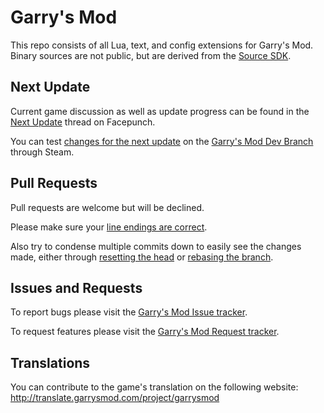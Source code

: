 Garry's Mod
=========

This repo consists of all Lua, text, and config extensions for Garry's Mod. Binary sources are not public, but are derived from the [Source SDK](https://github.com/ValveSoftware/source-sdk-2013).

Next Update
---
Current game discussion as well as update progress can be found in the [Next Update](https://facepunch.com/showthread.php?t=1560743) thread on Facepunch.

You can test [changes for the next update](http://wiki.garrysmod.com/changelist/) on the [Garry's Mod Dev Branch](http://wiki.garrysmod.com/page/Dev_Branch) through Steam.

Pull Requests
---
Pull requests are welcome but will be declined.

Please make sure your [line endings are correct](https://github.com/sugarcrm/sugarcrm_dev/wiki/Line-Ending-issues-on-Windows-with-git).

Also try to condense multiple commits down to easily see the changes made, either through [resetting the head](http://stackoverflow.com/a/5201642) or [rebasing the branch](http://stackoverflow.com/a/5189600).

Issues and Requests
---
To report bugs please visit the [Garry's Mod Issue tracker](https://github.com/Facepunch/garrysmod-issues/).

To request features please visit the [Garry's Mod Request tracker](https://github.com/Facepunch/garrysmod-requests/).


Translations
---
You can contribute to the game's translation on the following website:
http://translate.garrysmod.com/project/garrysmod
